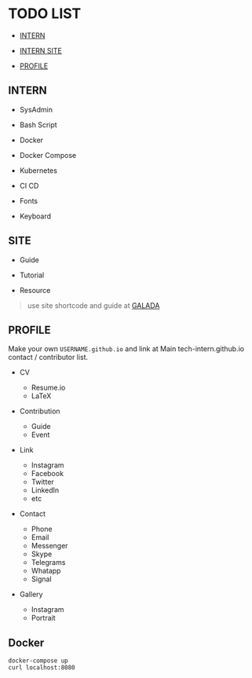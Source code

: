 
# TODO LIST

- [INTERN](#INTERN)

- [INTERN SITE](#SITE)

- [PROFILE](#PROFILE)


## INTERN

- SysAdmin

- Bash Script

- Docker

- Docker Compose

- Kubernetes 

- CI CD

- Fonts

- Keyboard


## SITE

- Guide

- Tutorial

- Resource

> use site shortcode and guide at [GALADA](GALADA_GUIDE.md)

## PROFILE

Make your own ` USERNAME.github.io ` and link at Main tech-intern.github.io contact / contributor list.

- CV
	- Resume.io
	- LaTeX

- Contribution
	- Guide 
	- Event

- Link
	- Instagram 
	- Facebook
	- Twitter
	- LinkedIn
	- etc

- Contact
	- Phone
	- Email
	- Messenger
	- Skype
	- Telegrams
	- Whatapp
	- Signal

- Gallery
	- Instagram 
	- Portrait 

## Docker

    docker-compose up
    curl localhost:8080
